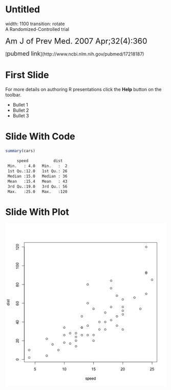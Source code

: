 Untitled
========================================================
width: 1100
transition: rotate
<br>
A Randomized-Controlled trial
<p><font size="5">Am J of Prev Med. 2007 Apr;32(4):360</font></p>
[<font size="4">pubmed link</font>](http://www.ncbi.nlm.nih.gov/pubmed/17218187)





First Slide
========================================================

For more details on authoring R presentations click the
**Help** button on the toolbar.

- Bullet 1
- Bullet 2
- Bullet 3

Slide With Code
========================================================


```r
summary(cars)
```

```
     speed           dist    
 Min.   : 4.0   Min.   :  2  
 1st Qu.:12.0   1st Qu.: 26  
 Median :15.0   Median : 36  
 Mean   :15.4   Mean   : 43  
 3rd Qu.:19.0   3rd Qu.: 56  
 Max.   :25.0   Max.   :120  
```

Slide With Plot
========================================================

![plot of chunk unnamed-chunk-2](Untitled-figure/unnamed-chunk-2.png) 
